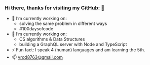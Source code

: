 ### Hi there, thanks for visiting my GitHub: 👋

- 🔭 I’m currently working on:
  + solving the same problem in different ways
  + #100daysofcode 
- 🌱 I’m currently working on: 
  + CS algorithms & Data Structures
  + building a GraphQL server with Node and TypeScript
- ⚡ Fun fact: I speak 4 (human) languages and am learning the 5th.
- 📫  vrod8763@gmail.com 
